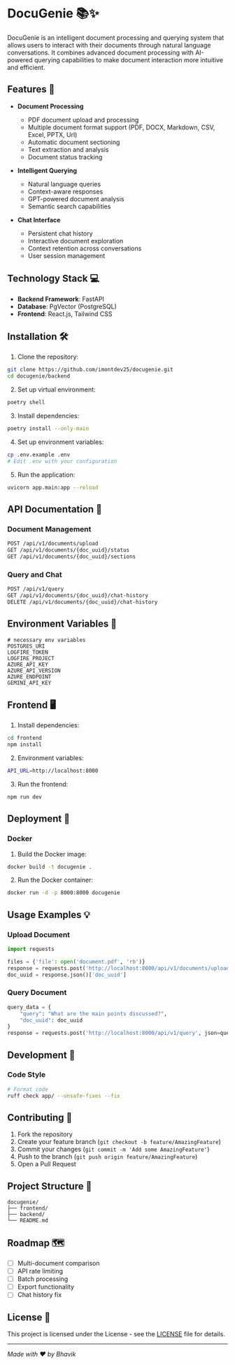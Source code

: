 # DocuGenie 📚✨

DocuGenie is an intelligent document processing and querying system that allows users to interact with their documents through natural language conversations. It combines advanced document processing with AI-powered querying capabilities to make document interaction more intuitive and efficient.

## Features 🚀

- **Document Processing**
  - PDF document upload and processing
  - Multiple document format support 
  (PDF, DOCX, Markdown, CSV, Excel, PPTX, Url)
  - Automatic document sectioning
  - Text extraction and analysis
  - Document status tracking

- **Intelligent Querying**
  - Natural language queries
  - Context-aware responses
  - GPT-powered document analysis
  - Semantic search capabilities

- **Chat Interface**
  - Persistent chat history
  - Interactive document exploration
  - Context retention across conversations
  - User session management

## Technology Stack 💻

- **Backend Framework**: FastAPI
- **Database**: PgVector (PostgreSQL)
- **Frontend**: React.js, Tailwind CSS

## Installation 🛠️

1. Clone the repository:
```bash
git clone https://github.com/imontdev25/docugenie.git
cd docugenie/backend
```

2. Set up virtual environment:
```bash
poetry shell
```

3. Install dependencies:
```bash
poetry install --only-main
```

4. Set up environment variables:
```bash
cp .env.example .env
# Edit .env with your configuration
```

5. Run the application:
```bash
uvicorn app.main:app --reload
```

## API Documentation 📖

### Document Management

```bash
POST /api/v1/documents/upload
GET /api/v1/documents/{doc_uuid}/status
GET /api/v1/documents/{doc_uuid}/sections
```

### Query and Chat

```bash
POST /api/v1/query
GET /api/v1/documents/{doc_uuid}/chat-history
DELETE /api/v1/documents/{doc_uuid}/chat-history
```

## Environment Variables 🔑

```env
# necessary env variables
POSTGRES_URI
LOGFIRE_TOKEN
LOGFIRE_PROJECT
AZURE_API_KEY
AZURE_API_VERSION
AZURE_ENDPOINT
GEMINI_API_KEY
```

## Frontend 🖥️

1. Install dependencies:
```bash
cd frontend
npm install
```

2. Environment variables:
```bash
API_URL=http://localhost:8000
```

3. Run the frontend:
```bash
npm run dev
```

## Deployment 🚀

### Docker

1. Build the Docker image:
```bash
docker build -t docugenie .
```

2. Run the Docker container:
```bash
docker run -d -p 8000:8000 docugenie
```


## Usage Examples 💡

### Upload Document
```python
import requests

files = {'file': open('document.pdf', 'rb')}
response = requests.post('http://localhost:8000/api/v1/documents/upload', files=files)
doc_uuid = response.json()['doc_uuid']
```

### Query Document
```python
query_data = {
    "query": "What are the main points discussed?",
    "doc_uuid": doc_uuid
}
response = requests.post('http://localhost:8000/api/v1/query', json=query_data)
```

## Development 🔧


### Code Style
```bash
# Format code
ruff check app/ --unsafe-fixes --fix

```

## Contributing 🤝

1. Fork the repository
2. Create your feature branch (`git checkout -b feature/AmazingFeature`)
3. Commit your changes (`git commit -m 'Add some AmazingFeature'`)
4. Push to the branch (`git push origin feature/AmazingFeature`)
5. Open a Pull Request

## Project Structure 📁

```
docugenie/
├── frontend/
├── backend/
└── README.md
```


## Roadmap 🗺️

- [ ] Multi-document comparison
- [ ] API rate limiting
- [ ] Batch processing
- [ ] Export functionality
- [ ] Chat history fix

## License 📄

This project is licensed under the License - see the [LICENSE](LICENSE) file for details.

---


_Made with ❤️ by Bhavik_
